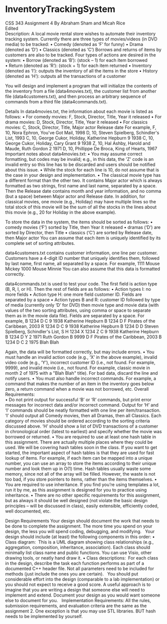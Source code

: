 # InventoryTrackingSystem
 CSS 343 Assignment 4
By Abraham Sham and Micah Rice  
Edited  
Description:
A local movie rental store wishes to automate their inventory tracking system. Currently there are three types of movies/videos (in DVD media) to be tracked:
    • Comedy (denoted as ‘F’ for funny)
    • Drama (denoted as ‘D’)
    • Classics (denoted as ‘C’)
Borrows and returns of items by customers are also to be tracked. Four types of actions are desired in the system:
    • Borrow (denoted as ‘B’): (stock – 1) for each item borrowed  
    • Return (denoted as ‘R’): (stock + 1) for each item returned
    • Inventory (denoted as ‘I’): outputs the inventory of all the items in the store
    • History (denoted as ‘H’): outputs all the transactions of a customer 

You will design and implement a program that will initialize the contents of the inventory from a file (data4movies.txt), the customer list from another file (data4customers.txt), and then process an arbitrary sequence of commands from a third file (data4commands.txt).

Details
In data4movies.txt, the information about each movie is listed as follows: 
    • For comedy movies: F, Stock, Director, Title, Year it released 
    • For drama movies: D, Stock, Director, Title, Year it released
    • For classics movies: C, Stock, Director, Title, Major actor Release date
For example,
F, 10, Nora Ephron, You've Got Mail, 1998
      D, 10, Steven Spielberg, Schindler's List, 1993
      C, 10, George Cukor, Holiday, Katherine Hepburn 9 1938
      C, 10, George Cukor, Holiday, Cary Grant 9 1938
      Z, 10, Hal Ashby, Harold and Maude, Ruth Gordon 2 1971
      D, 10, Phillippe De Broca, King of Hearts, 1967
Important notes about data4movies.txt:
    • You may assume correct formatting, but codes may be invalid; e.g., in this data, the 'Z' code is an invalid entry so this line has to be discarded and users should be notified about this issue. 
    • While the stock for each line is 10, do not assume that is the case in your design and implementation.
        • The classical movie type has a different format than the other two. It contains Major actor which is always formatted as two strings, first name and last name, separated by a space. Then the Release date contains month and year information, and no comma (but a space) between Major actor and Release date. In addition, for classical movies, one movie (e.g., Holiday) may have multiple lines so the total stock of this movie will be the sum of all the stocks in the lines about this movie (e.g., 20 for Holiday in the above example). 

To store the data in the system, the items should be sorted as follows:
    • comedy movies (‘F’) sorted by Title, then Year it released 
    • dramas (‘D’) are sorted by Director, then Title 
    • classics (‘C’) are sorted by Release date, then Major actor
You can assume that each item is uniquely identified by its complete set of sorting attributes.  

data4customers.txt contains customer information, one line per customer. Customers have a 4-digit ID number that uniquely identifies them, followed by last name, first name, all separated by a space. For example,
1111 Mouse Mickey
1000 Mouse Minnie
You can also assume that this data is formatted correctly. 

data4commands.txt is used to test your code. The first field is action type (B, R, I, or H). Then the rest of fields are as follows:
    • Action types I: no more fields
    • Action type H: one more field customer ID. Fields are separated by a space
    • Action types B and R: customer ID followed by type of media (currently only ‘D’ for DVD) then movie type and movie data (with values of the two sorting attributes, using comma or space to separate them as in the movie data file). Fields are separated by a space. 
For example,
B 1234 D C 9 1938 Katherine Hepburn
B 1234 D F Pirates of the Caribbean, 2003
R 1234 D C 9 1938 Katherine Hepburn
B 1234 D D Steven Spielberg, Schindler's List,
S
H 1234
X 1234 Z C 9 1938 Katherine Hepburn
B 1234 D Y 2 1971 Ruth Gordon
B 9999 D F Pirates of the Caribbean, 2003
B 1234 D C 2 1975 Blah Blah     

Again, the data will be formatted correctly, but may include errors. 
    • You must handle an invalid action code (e.g., ‘X’ in the above example), invalid video code (e.g., ‘Y’), incorrect customer ID (i.e., not found. For example, 9999), and invalid movie (i.e., not found. For example, classic movie in month 2 of 1975 with a "Blah Blah" title). For bad data, discard the line and notify users.
    • You must also handle incorrect commands. For example, a command that makes the number of an item in the inventory goes below zero, a return command when a movie was not borrowed, etc.
    Overall Requirements:    
    • Do not print output for successful ‘B’ or ‘R’ commands, but print error messages for incorrect data and/or incorrect command. Output for ‘H’ and ‘I’ commands should be neatly formatted with one line per item/transaction. ‘I’ should output all Comedy movies, then all Dramas, then all Classics. Each category of movies should be ordered according to the sorting criteria discussed above. ‘H’ should show a list of DVD transactions of a customer in chronological order (latest to earliest) and specify whether the movie was borrowed or returned. 
    • You are required to use at least one hash table in this assignment. There are actually multiple places where they could be used. We will be covering hash tables soon in the class. If you want to get started, the important aspect of hash tables is that they are used for fast lookup of items. For example, if each item can be mapped into a unique number, you can use an array to store the items according to their unique number and look them up in O(1) time. Hash tables usually waste some memory, since not all of the array will be filled. However, the waste is not too bad, if you store pointers to items, rather than the items themselves.
    • You are required to use inheritance. If you find you’re using templates a lot, run it by me, as this assignment is designed for you to practice using inheritance. 
    • There are no other specific requirements for this assignment, but as always it should be well designed (not violate the basic design principles – will be discussed in class), easily extensible, efficiently coded, well documented, etc.

Design Requirements
Your design should document the work that needs to be done to complete the assignment. The more time you spend on your design, the less you will spend coding, debugging, and modifying. 
 
Your design should include (at least) the following components in this order:
    • Class diagram:  This is a UML diagram showing class relationships (e.g., aggregation, composition, inheritance, association). Each class should minimally list class name and public functions. You can use Visio, other drawing tools, or neatly hand draw it. 
    • Class descriptions:  For each class in the design, describe the task each function performs as part of a documented C++ header file. Not all parameters need to be included for methods (just include the ones you are certain). 
 
You should put considerable effort into the design (comparable to a lab implementation) or you should not expect to receive a good score. A useful approach is to imagine that you are writing a design that someone else will need to implement and extend. Document your design as you would want someone else to document for you. 
 
Implementation Requirements:
All the rules, submission requirements, and evaluation criteria are the same as the assignment 2. One exception is that you may use STL libraries. BUT hash needs to be implemented by yourself.